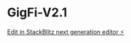 # GigFi-V2.1

[Edit in StackBlitz next generation editor ⚡️](https://stackblitz.com/~/github.com/Bthebest89/GigFi-V2.1)